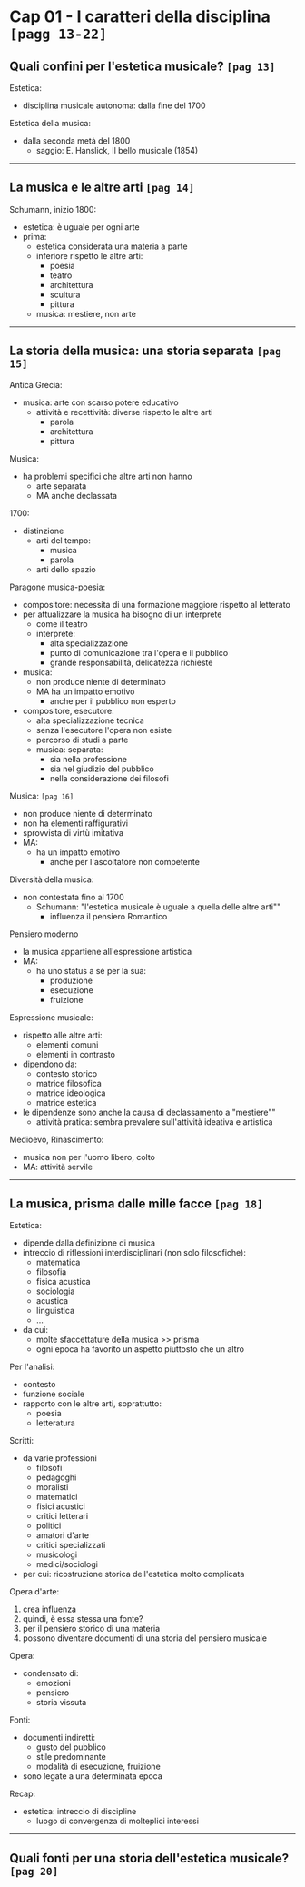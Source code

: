 # Cap 01 - I caratteri della disciplina `[pagg 13-22]`

## Quali confini per l'estetica musicale? `[pag 13]`

Estetica:
- disciplina musicale autonoma: dalla fine del 1700

Estetica della musica:
- dalla seconda metà del 1800
    + saggio: E. Hanslick, Il bello musicale (1854)

---

## La musica e le altre arti `[pag 14]`

Schumann, inizio 1800:
- estetica: è uguale per ogni arte
- prima:
    + estetica considerata una materia a parte
    + inferiore rispetto le altre arti:
        * poesia
        * teatro
        * architettura
        * scultura
        * pittura
    + musica: mestiere, non arte

---

## La storia della musica: una storia separata `[pag 15]`

Antica Grecia:
- musica: arte con scarso potere educativo
    + attività e recettività: diverse rispetto le altre arti
        * parola
        * architettura
        * pittura

Musica:
- ha problemi specifici che altre arti non hanno
    + arte separata
    + MA anche declassata

1700:
- distinzione
    + arti del tempo:
        * musica
        * parola
    + arti dello spazio

Paragone musica-poesia:
- compositore: necessita di una formazione maggiore rispetto al letterato
- per attualizzare la musica ha bisogno di un interprete
    + come il teatro
    + interprete:
        * alta specializzazione
        * punto di comunicazione tra l'opera e il pubblico
        * grande responsabilità, delicatezza richieste
- musica:
    + non produce niente di determinato
    + MA ha un impatto emotivo
        * anche per il pubblico non esperto
- compositore, esecutore:
    + alta specializzazione tecnica
    + senza l'esecutore l'opera non esiste
    + percorso di studi a parte
    + musica: separata:
        * sia nella professione
        * sia nel giudizio del pubblico
        * nella considerazione dei filosofi

Musica: `[pag 16]`
- non produce niente di determinato
- non ha elementi raffigurativi
- sprovvista di virtù imitativa
- MA:
    + ha un impatto emotivo
        * anche per l'ascoltatore non competente

Diversità della musica:
- non contestata fino al 1700
    + Schumann: "l'estetica musicale è uguale a quella delle altre arti""
        * influenza il pensiero Romantico

Pensiero moderno
- la musica appartiene all'espressione artistica
- MA:
    + ha uno status a sé per la sua:
        * produzione
        * esecuzione
        * fruizione

Espressione musicale:
- rispetto alle altre arti:
    + elementi comuni
    + elementi in contrasto
- dipendono da:
    + contesto storico
    + matrice filosofica
    + matrice ideologica
    + matrice estetica
- le dipendenze sono anche la causa di declassamento a "mestiere""
    + attività pratica: sembra prevalere sull'attività ideativa e artistica

Medioevo, Rinascimento:
- musica non per l'uomo libero, colto
- MA: attività servile

---

## La musica, prisma dalle mille facce `[pag 18]`

Estetica:
- dipende dalla definizione di musica
- intreccio di riflessioni interdisciplinari (non solo filosofiche):
    + matematica
    + filosofia
    + fisica acustica
    + sociologia
    + acustica
    + linguistica
    + …
- da cui:
    + molte sfaccettature della musica >> prisma
    + ogni epoca ha favorito un aspetto piuttosto che un altro

Per l'analisi:
- contesto
- funzione sociale
- rapporto con le altre arti, soprattutto:
    + poesia
    + letteratura

Scritti:
- da varie professioni
    + filosofi
    + pedagoghi
    + moralisti
    + matematici
    + fisici acustici
    + critici letterari
    + politici
    + amatori d'arte
    + critici specializzati
    + musicologi
    + medici/sociologi
- per cui: ricostruzione storica dell'estetica molto complicata

Opera d'arte:
1. crea influenza
1. quindi, è essa stessa una fonte?
1. per il pensiero storico di una materia
1. possono diventare documenti di una storia del pensiero musicale

Opera:
- condensato di:
    + emozioni
    + pensiero
    + storia vissuta

Fonti:
- documenti indiretti:
    + gusto del pubblico
    + stile predominante
    + modalità di esecuzione, fruizione
- sono legate a una determinata epoca

Recap:
- estetica: intreccio di discipline
    + luogo di convergenza di molteplici interessi

---

## Quali fonti per una storia dell'estetica musicale? `[pag 20]`